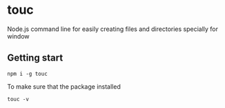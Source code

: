 # touc
Node.js command line for easily creating files and directories specially for window 
## Getting start
`npm i -g touc`

To make sure that the package installed 

`touc -v `  